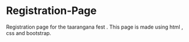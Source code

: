 # Registration-Page
Registration page for the taarangana fest . This page is made using html , css and bootstrap. 
